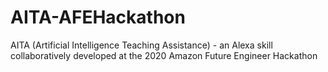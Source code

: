 # AITA-AFEHackathon
AITA (Artificial Intelligence Teaching Assistance) - an Alexa skill collaboratively developed at the 2020 Amazon Future Engineer Hackathon
